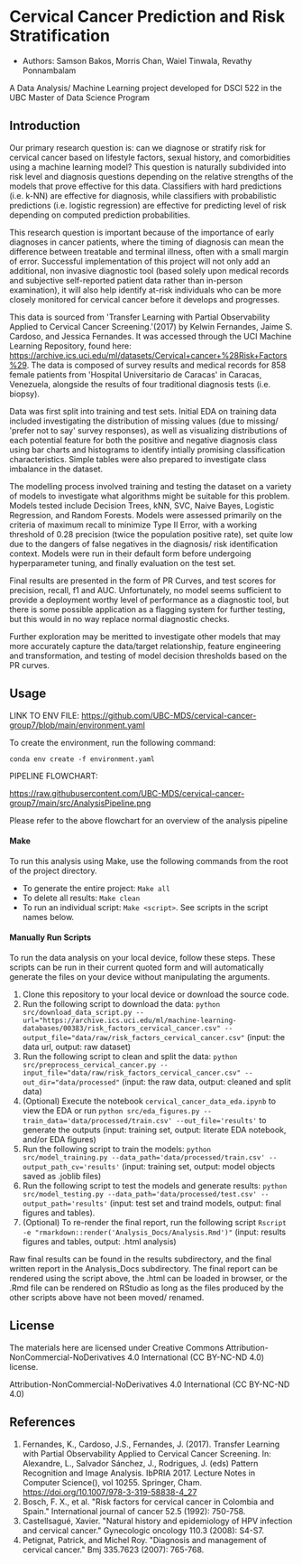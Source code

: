 # Cervical Cancer Prediction and Risk Stratification


-   Authors: Samson Bakos, Morris Chan, Waiel Tinwala, Revathy Ponnambalam

A Data Analysis/ Machine Learning project developed for DSCI 522 in the UBC Master of Data Science Program

## Introduction

Our primary research question is: can we diagnose or stratify risk for cervical cancer based on lifestyle factors, sexual history, and comorbidities using a machine learning model? This question is naturally subdivided into risk level and diagnosis questions depending on the relative strengths of the models that prove effective for this data. Classifiers with hard predictions (i.e. k-NN) are effective for diagnosis, while classifiers with probabilistic predictions (i.e. logistic regression) are effective for predicting level of risk depending on computed prediction probabilities.

This research question is important because of the importance of early diagnoses in cancer patients, where the timing of diagnosis can mean the difference between treatable and terminal illness, often with a small margin of error. Successful implementation of this project will not only add an additional, non invasive diagnostic tool (based solely upon medical records and subjective self-reported patient data rather than in-person examination), it will also help identify at-risk individuals who can be more closely monitored for cervical cancer before it develops and progresses.

This data is sourced from 'Transfer Learning with Partial Observability Applied to Cervical Cancer Screening.'(2017) by Kelwin Fernandes, Jaime S. Cardoso, and Jessica Fernandes. It was accessed through the UCI Machine Learning Repository, found here: <https://archive.ics.uci.edu/ml/datasets/Cervical+cancer+%28Risk+Factors%29>. The data is composed of survey results and medical records for 858 female patients from 'Hospital Universitario de Caracas' in Caracas, Venezuela, alongside the results of four traditional diagnosis tests (i.e. biopsy).

Data was first split into training and test sets. Initial EDA on training data included investigating the distribution of missing values (due to missing/ 'prefer not to say' survey responses), as well as visualizing distributions of each potential feature for both the positive and negative diagnosis class using bar charts and histograms to identify intially promising classification characteristics. Simple tables were also prepared to investigate class imbalance in the dataset.

The modelling process involved training and testing the dataset on a variety of models to investigate what algorithms might be suitable for this problem. Models tested include Decision Trees, kNN, SVC, Naive Bayes, Logistic Regression, and Random Forests. Models were assessed primarily on the criteria of maximum recall to minimize Type II Error, with a working threshold of 0.28 precision (twice the population positive rate), set quite low due to the dangers of false negatives in the diagnosis/ risk identification context. Models were run in their default form before undergoing hyperparameter tuning, and finally evaluation on the test set. 

Final results are presented in the form of PR Curves, and test scores for precision, recall, f1 and AUC. Unfortunately, no model seems sufficient to provide a deployment worthy level of performance as a diagnostic tool, but there is some possible application as a flagging system for further testing, but this would in no way replace normal diagnostic checks.

Further exploration may be meritted to investigate other models that may more accurately capture the data/target relationship, feature engineering and transformation, and testing of model decision thresholds based on the PR curves. 

## Usage

LINK TO ENV FILE: https://github.com/UBC-MDS/cervical-cancer-group7/blob/main/environment.yaml

To create the environment, run the following command:

`conda env create -f environment.yaml`

PIPELINE FLOWCHART:

https://raw.githubusercontent.com/UBC-MDS/cervical-cancer-group7/main/src/AnalysisPipeline.png

Please refer to the above flowchart for an overview of the analysis pipeline

#### Make
To run this analysis using Make, use the following commands from the root of the project directory.

* To generate the entire project: `Make all`
* To delete all results: `Make clean`
* To run an individual script: `Make <script>`. See scripts in the script names below.


#### Manually Run Scripts

To run the data analysis on your local device, follow these steps. These scripts can be run in their current quoted form and will automatically generate the files on your device without manipulating the arguments.

1. Clone this repository to your local device or download the source code.
2. Run the following script to download the data: `python src/download_data_script.py --url="https://archive.ics.uci.edu/ml/machine-learning-databases/00383/risk_factors_cervical_cancer.csv" --output_file="data/raw/risk_factors_cervical_cancer.csv"` (input: the data url, output: raw dataset)
3. Run the following script to clean and split the data: `python src/preprocess_cervical_cancer.py --input_file="data/raw/risk_factors_cervical_cancer.csv" --out_dir="data/processed"` (input: the raw data, output: cleaned and split data)
3. (Optional) Execute the notebook `cervical_cancer_data_eda.ipynb` to view the EDA or run `python src/eda_figures.py --train_data='data/processed/train.csv' --out_file='results'` to generate the outputs (input: training set, output: literate EDA notebook, and/or EDA figures)
4. Run the following script to train the models: `python src/model_training.py --data_path='data/processed/train.csv' --output_path_cv='results'` (input: training set, output: model objects saved as .joblib files)
5. Run the following script to test the models and generate results: `python src/model_testing.py --data_path='data/processed/test.csv' --output_path='results'` (input: test set and traind models, output: final figures and tables).
6. (Optional) To re-render the final report, run the following script  `Rscript -e "rmarkdown::render('Analysis_Docs/Analysis.Rmd')"` (input: results figures and tables, output: .html analysis)

Raw final results can be found in the results subdirectory, and the final written report in the Analysis_Docs subdirectory. The final report can be rendered using the script above, the .html can be loaded in browser, or the .Rmd file can be rendered on RStudio as long as the files produced by the other scripts above have not been moved/ renamed. 

## License

The materials here are licensed under Creative Commons Attribution-NonCommercial-NoDerivatives 4.0 International (CC BY-NC-ND 4.0) license.

Attribution-NonCommercial-NoDerivatives 4.0 International (CC BY-NC-ND 4.0)

## References

1.  Fernandes, K., Cardoso, J.S., Fernandes, J. (2017). Transfer Learning with Partial Observability Applied to Cervical Cancer Screening. In: Alexandre, L., Salvador Sánchez, J., Rodrigues, J. (eds) Pattern Recognition and Image Analysis. IbPRIA 2017. Lecture Notes in Computer Science(), vol 10255. Springer, Cham. <https://doi.org/10.1007/978-3-319-58838-4_27>
2. Bosch, F. X., et al. "Risk factors for cervical cancer in Colombia and Spain." International journal of cancer 52.5 (1992): 750-758.
3. Castellsagué, Xavier. "Natural history and epidemiology of HPV infection and cervical cancer." Gynecologic oncology 110.3 (2008): S4-S7.
4. Petignat, Patrick, and Michel Roy. "Diagnosis and management of cervical cancer." Bmj 335.7623 (2007): 765-768.

